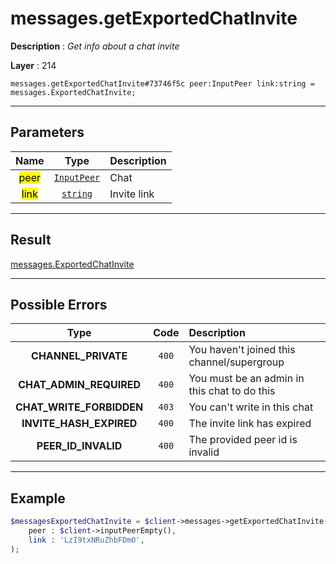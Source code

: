 # messages.getExportedChatInvite

**Description** : *Get info about a chat invite*

**Layer** : 214

```tl
messages.getExportedChatInvite#73746f5c peer:InputPeer link:string = messages.ExportedChatInvite;
```

---

## Parameters

| Name | Type | Description |
| :---: | :---: | :--- |
| <mark>peer</mark> | [`InputPeer`](type/InputPeer) | Chat |
| <mark>link</mark> | [`string`](type/string) | Invite link |

---

## Result

[messages.ExportedChatInvite](type/messages.ExportedChatInvite)

---

## Possible Errors

| Type | Code | Description |
| :---: | :---: | :--- |
| **CHANNEL_PRIVATE** | `400` | You haven't joined this channel/supergroup |
| **CHAT_ADMIN_REQUIRED** | `400` | You must be an admin in this chat to do this |
| **CHAT_WRITE_FORBIDDEN** | `403` | You can't write in this chat |
| **INVITE_HASH_EXPIRED** | `400` | The invite link has expired |
| **PEER_ID_INVALID** | `400` | The provided peer id is invalid |

---

## Example

```php
$messagesExportedChatInvite = $client->messages->getExportedChatInvite(
	peer : $client->inputPeerEmpty(),
	link : 'LzI9txNRuZhbFDmO',
);
```